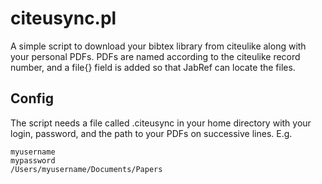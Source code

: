 citeusync.pl
===========

A simple script to download your bibtex library from citeulike along with your personal PDFs. PDFs are named according to the citeulike record number, and a file{} field is added so that JabRef can locate the files.

Config
------

The script needs a file called .citeusync in your home directory with your login, password, and the path to your PDFs on successive lines. E.g.

	myusername
	mypassword
	/Users/myusername/Documents/Papers


